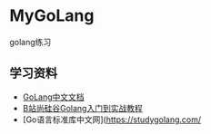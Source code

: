 # MyGoLang
golang练习

## 学习资料
- [GoLang中文文档](https://www.topgoer.com/)
- [B站尚硅谷Golang入门到实战教程](https://www.bilibili.com/video/BV1ME411Y71o?p=257&spm_id_from=pageDriver)
- [Go语言标准库中文网](https://studygolang.com/                                                                                                                                                                                                                                                                                                                                                                                                                                                                                                                                                                                                                                                                                                                                                                                                                                                                                                                                                        